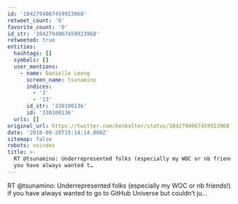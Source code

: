 ```yaml
---
id: '1042794067459923968'
retweet_count: '0'
favorite_count: '0'
id_str: '1042794067459923968'
retweeted: true
entities:
  hashtags: []
  symbols: []
  user_mentions:
    - name: Danielle Leong
      screen_name: tsunamino
      indices:
        - '3'
        - '13'
      id_str: '330100136'
      id: '330100136'
  urls: []
original_url: https://twitter.com/benbalter/status/1042794067459923968
date: '2018-09-20T15:14:14.000Z'
sitemap: false
robots: noindex
title: >-
  RT @tsunamino: Underrepresented folks (especially my WOC or nb friends!) if
  you have always wanted t…
---
```


RT @tsunamino: Underrepresented folks (especially my WOC or nb friends!) if you have always wanted to go to GitHub Universe but couldn’t ju…
